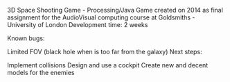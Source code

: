 3D Space Shooting Game - Processing/Java Game created on 2014 as final assignment for the AudioVisual computing course at Goldsmiths - University of London Development time: 2 weeks

Known bugs:

Limited FOV (black hole when is too far from the galaxy)
Next steps:

Implement collisions
Design and use a cockpit
Create new and decent models for the enemies
